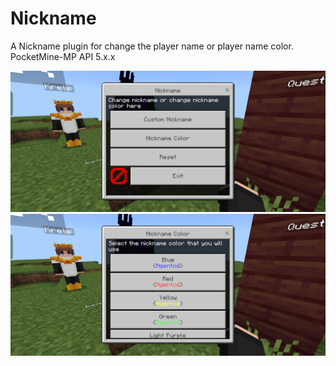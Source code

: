 # Nickname
A Nickname plugin for change the player name or player name color. PocketMine-MP API 5.x.x

<img src="Screenshot_2024-08-13-07-57-32-52_5c8300b655012b1930f2e0a7b81bf6a9.jpg"/>
<img src="Screenshot_2024-08-13-07-58-25-60_5c8300b655012b1930f2e0a7b81bf6a9.jpg"/>
